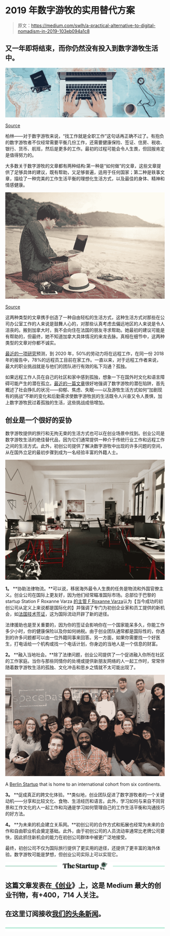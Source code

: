 # 2019 年数字游牧的实用替代方案

> 原文：<https://medium.com/swlh/a-practical-alternative-to-digital-nomadism-in-2019-103eb094a1c8>

## 又一年即将结束，而你仍然没有投入到数字游牧生活中。

![](img/673b87a86d0b7a5d9b6338579f21c8b1.png)

[Source](https://www.urbanlinker.com/webzine/are-%22digital-nomads%22-the-future-of-work-88)

柏林——对于数字游牧来说，“找工作就是全职工作”这句话再正确不过了。有抱负的数字游牧者不仅经常需要平衡几份工作，还需要健康保险、签证、住房、税收、银行、货币、航班，然后是更多的工作。最初的过程可能会令人生畏，但回报肯定是值得努力的。

大多数关于数字游牧的文章都有两种结构:第一种是“如何做”的文章，这些文章提供了足够具体的建议，既有帮助，又足够普遍，适用于任何国家；第二种是轶事文章，描绘了一种完美的工作生活平衡的理想化生活方式，以及最佳的身体、精神和情感健康。

![](img/0ba032bdf271ab5e59b827042f64572c.png)

[Source](https://blog.hubspot.com/marketing/digital-nomad)

这两种类型的文章携手创造了一种自由轻松的生活方式，这种生活方式对那些在公司办公室工作的人来说是鼓舞人心的，对那些认真考虑去偏远地区的人来说是令人沮丧的。搬到加拿大时，我不会向住在法国的朋友寻求帮助。她最初的建议可能是有帮助的，但最终，她不知道加拿大具体情况的来龙去脉。真相在细节中，这两种类型的文章对你都不诚实。

[最近的一项研究](https://open.buffer.com/state-remote-work-2018/)预测，到 2020 年，50%的劳动力将在远程工作，在同一份 2018 年的报告中，78%的远程员工目前在家工作。一直以来，对于远程工作者来说，最大的职业挑战就是与他们的团队进行有效的私下沟通？孤独。

如果远程工作人员在自己的社区和家中感到孤独，想象一下在国外时文化和语言障碍可能产生的潜在孤立。[最近的一篇文章](/swlh/why-people-fail-in-the-digital-nomad-lifestyle-abef959d4dc9)很好地强调了数字游牧的潜在陷阱，首先概述了社会挣扎的状况——抑郁、焦虑、失眠——以及游牧生活方式如何“加剧现有的挑战”不断的变化和后勤需求使数字游牧民的生活既令人兴奋又令人畏惧，加上数字游牧民过着孤独的生活，这些挑战成倍增加。

## 创业是一个很好的妥协

数字游牧提供的旅行和无拘无束的生活方式也可以在创业场景中找到。创业公司是数字游牧生活的绝佳替代品，因为它们通常提供一种介于传统行业工作和远程工作之间的生活方式。此外，初创公司提供了解决数字游牧中出现的许多问题的空间，从在国外立足的最初步骤到成为一名经验丰富的外籍人士。

![](img/3743597b664d40ce1955e37fa553cd2f.png)

**1。** **协助法律物流。**可以说，移居海外最令人生畏的任务是物流和外国官僚主义。创业公司在国际上更友好，因为他们经常瞄准国际市场。总部位于巴黎的 startup Station F Roxanne Varza [的主管 F Roxanne Varza](/station-f/the-incredible-truth-about-international-startups-at-station-f-c113e5bf02be)认为【当今成功的初创公司从定义上来说都是国际化的】并强调了专门为初创企业家和员工提供的新机会，如[法国技术签证](https://visa.lafrenchtech.com/)，这为国际流动开辟了新的途径。

法律援助也是至关重要的，因为你的签证会影响你在一个国家能呆多久，你能工作多少小时，你的健康保险以及你如何纳税。由于创业团队通常都是国际性的，你遇到的许多问题都可以由一位外籍同事来回答。另一方面，如果你需要找一个好医生，打电话给一个机构或找一个电话计划，你身边的当地人是一个信息的财富。

**2。** **融入当地社会。**除了法律问题，创业公司提供了一个促进融入你所在社区的工作家庭。当你与那些同情你的处境或提供新朋友网络的人一起工作时，常常伴随着数字游牧生活的孤独、文化冲击和思乡之情就不太可能出现了。

![](img/f9f4e18eee1c7c9538fa8de22c03674f.png)

A [Berlin Startup](https://www.spacebase.com/en/) that is home to an international cohort from six continents.

**3。** **促成真正的跨文化体验。**类似地，创业团队促进了数字游牧者的一个关键动机——分享和比较文化、食物、生活经历和语言。此外，学习如何与来自不同背景和工作文化的人一起工作和沟通是学习如何管理自己的工作生活平衡和沟通技巧的好方法。

**4。** **为未来的机会建立关系网。**初创公司的合作方式和拓展也经常为未来的合作和自由职业机会奠定基础。此外，由于初创公司的人员流动率通常比老牌公司要快，因此抓住新机会的能力在初创公司群体中被更广泛地接受。

最终，初创公司不仅为国际旅行提供了更实用的途径，还提供了更丰富的海外体验。数字游牧可能是梦想，但创业公司实际上可以实现它。

[![](img/308a8d84fb9b2fab43d66c117fcc4bb4.png)](https://medium.com/swlh)

## 这篇文章发表在[《创业](https://medium.com/swlh)》上，这是 Medium 最大的创业刊物，有+400，714 人关注。

## 在这里订阅接收[我们的头条新闻](http://growthsupply.com/the-startup-newsletter/)。

[![](img/b0164736ea17a63403e660de5dedf91a.png)](https://medium.com/swlh)
